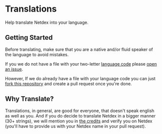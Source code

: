 # Translations
Help translate Netdex into your language.

## Getting Started
Before translating, make sure that you are a native and/or fluid speaker of the language to avoid mistakes.

If you we do not have a file with your two-letter [language code](https://en.wikipedia.org/wiki/List_of_ISO_639-1_codes) please [open an issue](https://github.com/netdexco/Translations/issues/new).

However, If we do already have a file with your language code you can just [fork this repository](https://guides.github.com/activities/forking/) and create a pull request once you're done.

## Why Translate?

Translations, in general, are good for everyone, that doesn't speak english as well as you.
And if you do decide to translate Netdex in a bigger manner (30+ strings), we will mention you in [the credits](https://netdex.co/credits) and verify you on Netdex (you'll have to provide us with your Netdex name in your pull request).
